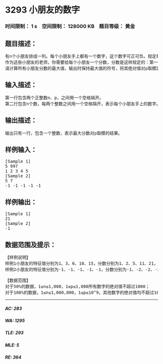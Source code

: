 # 3293 小朋友的数字   
### 时间限制： 1 s&nbsp;&nbsp;&nbsp;&nbsp;空间限制： 128000 KB&nbsp;&nbsp;&nbsp;&nbsp;题目等级： 黄金  
## 题目描述：  

<pre>
有n个小朋友排成一列。每个小朋友手上都有一个数字，这个数字可正可负。规定每个小朋友的特征值等于排在他前面（包括他本人）的小朋友中连续若干个（最少有一个）小朋友手上的数字之和的最大值。  
作为这些小朋友的老师，你需要给每个小朋友一个分数，分数是这样规定的：第一个小朋友的分数是他的特征值，其它小朋友的分数为排在他前面的所有小朋友中（不包括他本人），小朋友分数加上其特征值的最大值。  
请计算所有小朋友分数的最大值，输出时保持最大值的符号，将其绝对值对p取模后输出。
</pre>
  
  
## 输入描述：  

<pre>
第一行包含两个正整数n、p，之间用一个空格隔开。  
第二行包含n个数，每两个整数之间用一个空格隔开，表示每个小朋友手上的数字。
</pre>
  
  
## 输出描述：  

<pre>
输出只有一行，包含一个整数，表示最大分数对p取模的结果。
</pre>
  
  
## 样例输入：  

<pre>
[Sample 1]  
5 997  
1 2 3 4 5  
[Sample 2]  
5 7  
-1 -1 -1 -1 -1
</pre>
  
  
## 样例输出：  

<pre>
[Sample 1]  
21  
[Sample 2]  
-1
</pre>
  
  
## 数据范围及提示：  

<pre>
【样例说明】  
样例1小朋友的特征值分别为1、3、6、10、15，分数分别为1、2、5、11、21，最大值21对997的模是21。  
样例2小朋友的特征值分别为-1、-1、-1、-1、-1，分数分别为-1、-2、-2、-2、-2，最大值-1对7的模为-1，输出-1。  
   
【数据范围】  
对于50%的数据，1&le;n&le;1,000，1&le;p&le;1,000所有数字的绝对值不超过1000；  
对于100%的数据，1&le;n&le;1,000,000，1&le;p&le;10^9，其他数字的绝对值均不超过10^9。
</pre>
  
  
***  

##### AC: 283  
##### WA: 1295  
##### TLE: 293  
##### MLE: 5  
##### RE: 364  
